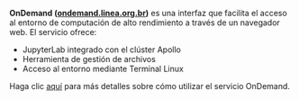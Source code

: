 **OnDemand ([ondemand.linea.org.br](https://ondemand.linea.org.br/))** es una interfaz que facilita el acceso al entorno de computación de alto rendimiento a través de un navegador web. El servicio ofrece:

* JupyterLab integrado con el clúster Apollo
* Herramienta de gestión de archivos
* Acceso al entorno mediante Terminal Linux

Haga clic [aquí](../processamento/uso/openondemand.html) para más detalles sobre cómo utilizar el servicio OnDemand.
